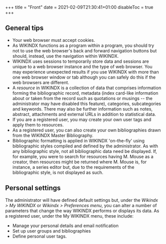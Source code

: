 +++
title = "Front"
date = 2021-02-09T21:30:41+01:00
disableToc = true
+++

## General tips

* Your web browser must accept cookies.
* As WIKINDX functions as a program within a program, you should try not to use the web browser's back and forward navigation buttons but should, instead, use the navigation within WIKINDX.
* WIKINDX uses sessions to temporarily store data and sessions are unique to a web browser instance and the type of web browser.  You may experience unexpected results if you use WIKINDX with more than one web browser window or tab although you can safely do this if the web browsers are different.
* A _resource_ in WIKINDX is a collection of data that comprises information forming the bibliographic record, metadata (index card-like information about or taken from the record such as quotations or musings -- the administrator may have disabled this feature), categories, subcategories and keywords. There may also be further information such as notes, abstract, attachments and external URLs in addition to statistical data.
* If you are a registered user, you may create your own user tags and apply them to resources.
* As a registered user, you can also create your own bibliographies drawn from the WIKINDX Master Bibliography.
* Bibliographic formatting is applied in WIKINDX 'on-the-fly' using bibliographic styles compiled and defined by the administrator.  As with any bibliographic style, not all bibliographic data need be displayed. If, for example, you were to search for resources having M. Mouse as a creator, then resources might be returned where M. Mouse is, for instance, a series editor but, due to the requirements of the bibliographic style, is not displayed as such.


## Personal settings

The administrator will have defined default settings but, under the _Wikindx > My WIKINDX_ or _Wikindx > Preferences menu_, you can alter a number of parameters that change the way WIKINDX performs or displays its data. As a registered user, under the My WIKINDX menu, these include:

* Manage your personal details and email notification
* Set up user groups and bibliographies
* Define personal user tags.
